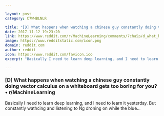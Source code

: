 ```yaml
---

layout: post
category: C7WHBLNLR

title: "[D] What happens when watching a chinese guy constantly doing vector calculus on a whiteboard gets too boring for you? • r/MachineLearning"
date: 2017-11-12 19:23:20
link: https://www.reddit.com/r/MachineLearning/comments/7cha5p/d_what_happens_when_watching_a_chinese_guy/
image: https://www.redditstatic.com/icon.png
domain: reddit.com
author: reddit
icon: https://www.reddit.com/favicon.ico
excerpt: "Basically I need to learn deep learning, and I need to learn it yesterday. But constantly wathcing and listening to Ng droning on while the blue..."

---
```


### [D] What happens when watching a chinese guy constantly doing vector calculus on a whiteboard gets too boring for you? • r/MachineLearning

Basically I need to learn deep learning, and I need to learn it yesterday. But constantly wathcing and listening to Ng droning on while the blue...